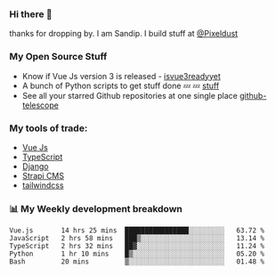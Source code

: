 ### Hi there 👋

thanks for dropping by.
I am Sandip. I build stuff at [@Pixeldust](github.com/pixeldust-in/)

###  **My Open Source Stuff**

 - Know if Vue Js version 3 is released -  [isvue3readyyet](https://github.com/sandiprb/isvue3readyyet)
 - A bunch of Python scripts to get stuff done 💤 💤 [stuff](https://github.com/sandiprb/stuff)
 - See all your starred Github repositories at one single place [github-telescope](https://github.com/sandiprb/github-telescope)



###  **My tools of trade:**
 - [Vue Js](https://github.com/vuejs/vue/)
 - [TypeScript](https://github.com/microsoft/TypeScript)
 - [Django](github.com/django/django)
 - [Strapi CMS](github.com/strapi/strapi)
 - [tailwindcss](https://github.com/tailwindlabs/tailwindcss)


###  📊 **My Weekly development breakdown**
<!--START_SECTION:waka-->
```text
Vue.js       14 hrs 25 mins  ████████████████░░░░░░░░░   63.72 % 
JavaScript   2 hrs 58 mins   ███▒░░░░░░░░░░░░░░░░░░░░░   13.14 % 
TypeScript   2 hrs 32 mins   ██▓░░░░░░░░░░░░░░░░░░░░░░   11.24 % 
Python       1 hr 10 mins    █▒░░░░░░░░░░░░░░░░░░░░░░░   05.20 % 
Bash         20 mins         ▒░░░░░░░░░░░░░░░░░░░░░░░░   01.48 % 
```
<!--END_SECTION:waka-->

